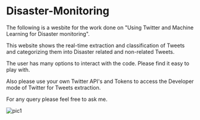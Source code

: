 # Disaster-Monitoring

The following is a wesbite for the work done on "Using Twitter and Machine Learning for Disaster monitoring".

This website shows the real-time extraction and classification of Tweets and categorizing them into Disaster related and non-related Tweets.

The user has many options to interact with the code. Please find it easy to play with.

Also please use your own Twitter API's and Tokens to access the Developer mode of Twitter for Tweets extraction.

For any query please feel free to ask me.

![pic1](https://github.com/naseerahmed599/Disaster-Monitoring/assets/57068482/a22cc1e9-7ff6-4c5a-bd1c-9f4f1bcef95a)

